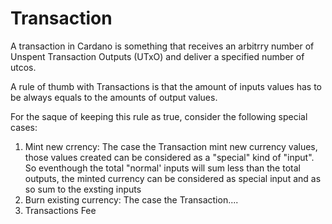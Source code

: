 # Transaction
A transaction in Cardano is something that receives an arbitrry number of Unspent Transaction Outputs (UTxO) and deliver a specified number of utcos.

A rule of thumb with Transactions is that the amount of inputs values has to be always equals to the amounts of output values. 

For the saque of keeping this rule as true, consider the following special cases:

1. Mint new crrency: The case the Transaction mint new currency values, those values created can be considered as a  "special" kind of "input". So eventhough the total "normal' inputs will sum less than the total outputs, the minted currency can be considered as special input and as so sum to the exsting inputs
2. Burn existing currency: The case the Transaction....
3. Transactions Fee